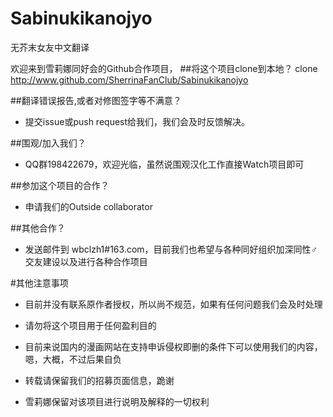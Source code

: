# Sabinukikanojyo

无芥末女友中文翻译

欢迎来到雪莉娜同好会的Github合作项目，
##将这个项目clone到本地？
    clone http://www.github.com/SherrinaFanClub/Sabinukikanojyo

##翻译错误报告,或者对修图签字等不满意？
* 提交issue或push request给我们，我们会及时反馈解决。

##围观/加入我们？
* QQ群198422679，欢迎光临，虽然说围观汉化工作直接Watch项目即可

##参加这个项目的合作？
* 申请我们的Outside collaborator

##其他合作？
* 发送邮件到 wbclzh1#163.com，目前我们也希望与各种同好组织加深同性♂交友建设以及进行各种合作项目

#其他注意事项
* 目前并没有联系原作者授权，所以尚不规范，如果有任何问题我们会及时处理

* 请勿将这个项目用于任何盈利目的

* 目前来说国内的漫画网站在支持申诉侵权即删的条件下可以使用我们的内容，嗯，大概，不过后果自负

* 转载请保留我们的招募页面信息，跪谢

* 雪莉娜保留对该项目进行说明及解释的一切权利

